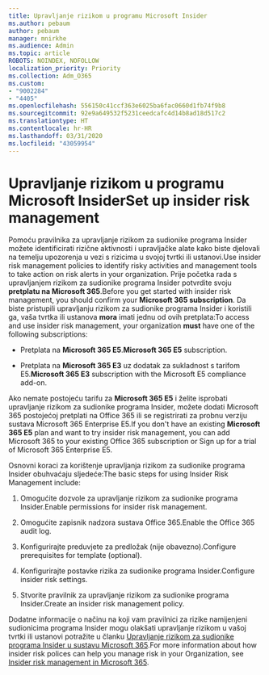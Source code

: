 ```yaml
---
title: Upravljanje rizikom u programu Microsoft Insider
ms.author: pebaum
author: pebaum
manager: mnirkhe
ms.audience: Admin
ms.topic: article
ROBOTS: NOINDEX, NOFOLLOW
localization_priority: Priority
ms.collection: Adm_O365
ms.custom:
- "9002284"
- "4405"
ms.openlocfilehash: 556150c41ccf363e6025ba6fac0660d1fb74f9b8
ms.sourcegitcommit: 92e9a649532f5231ceedcafc4d14b8ad18d517c2
ms.translationtype: HT
ms.contentlocale: hr-HR
ms.lasthandoff: 03/31/2020
ms.locfileid: "43059954"
---
```

# <a name="set-up-insider-risk-management"></a><span data-ttu-id="f64f2-102">Upravljanje rizikom u programu Microsoft Insider</span><span class="sxs-lookup"><span data-stu-id="f64f2-102">Set up insider risk management</span></span>

<span data-ttu-id="f64f2-103">Pomoću pravilnika za upravljanje rizikom za sudionike programa Insider možete identificirati rizične aktivnosti i upravljačke alate kako biste djelovali na temelju upozorenja u vezi s rizicima u svojoj tvrtki ili ustanovi.</span><span class="sxs-lookup"><span data-stu-id="f64f2-103">Use insider risk management policies to identify risky activities and management tools to take action on risk alerts in your organization.</span></span> <span data-ttu-id="f64f2-104">Prije početka rada s upravljanjem rizikom za sudionike programa Insider potvrdite svoju **pretplatu na Microsoft 365**.</span><span class="sxs-lookup"><span data-stu-id="f64f2-104">Before you get started with insider risk management, you should confirm your **Microsoft 365 subscription**.</span></span> <span data-ttu-id="f64f2-105">Da biste pristupili upravljanju rizikom za sudionike programa Insider i koristili ga, vaša tvrtka ili ustanova **mora** imati jednu od ovih pretplata:</span><span class="sxs-lookup"><span data-stu-id="f64f2-105">To access and use insider risk management, your organization **must** have one of the following subscriptions:</span></span>

- <span data-ttu-id="f64f2-106">Pretplata na **Microsoft 365 E5**.</span><span class="sxs-lookup"><span data-stu-id="f64f2-106">**Microsoft 365 E5** subscription.</span></span>

- <span data-ttu-id="f64f2-107">Pretplata na **Microsoft 365 E3** uz dodatak za sukladnost s tarifom E5.</span><span class="sxs-lookup"><span data-stu-id="f64f2-107">**Microsoft 365 E3** subscription with the Microsoft E5 compliance add-on.</span></span>

<span data-ttu-id="f64f2-108">Ako nemate postojeću tarifu za **Microsoft 365 E5** i želite isprobati upravljanje rizikom za sudionike programa Insider, možete dodati Microsoft 365 postojećoj pretplati na Office 365 ili se registrirati za probnu verziju sustava Microsoft 365 Enterprise E5.</span><span class="sxs-lookup"><span data-stu-id="f64f2-108">If you don't have an existing **Microsoft 365 E5** plan and want to try insider risk management, you can add Microsoft 365 to your existing Office 365 subscription or Sign up for a trial of Microsoft 365 Enterprise E5.</span></span>

<span data-ttu-id="f64f2-109">Osnovni koraci za korištenje upravljanja rizikom za sudionike programa Insider obuhvaćaju sljedeće:</span><span class="sxs-lookup"><span data-stu-id="f64f2-109">The basic steps for using Insider Risk Management include:</span></span>

1. <span data-ttu-id="f64f2-110">Omogućite dozvole za upravljanje rizikom za sudionike programa Insider.</span><span class="sxs-lookup"><span data-stu-id="f64f2-110">Enable permissions for insider risk management.</span></span>

2. <span data-ttu-id="f64f2-111">Omogućite zapisnik nadzora sustava Office 365.</span><span class="sxs-lookup"><span data-stu-id="f64f2-111">Enable the Office 365 audit log.</span></span>

3. <span data-ttu-id="f64f2-112">Konfigurirajte preduvjete za predložak (nije obavezno).</span><span class="sxs-lookup"><span data-stu-id="f64f2-112">Configure prerequisites for template (optional).</span></span>

4. <span data-ttu-id="f64f2-113">Konfigurirajte postavke rizika za sudionike programa Insider.</span><span class="sxs-lookup"><span data-stu-id="f64f2-113">Configure insider risk settings.</span></span>

5. <span data-ttu-id="f64f2-114">Stvorite pravilnik za upravljanje rizikom za sudionike programa Insider.</span><span class="sxs-lookup"><span data-stu-id="f64f2-114">Create an insider risk management policy.</span></span>

<span data-ttu-id="f64f2-115">Dodatne informacije o načinu na koji vam pravilnici za rizike namijenjeni sudionicima programa Insider mogu olakšati upravljanje rizikom u vašoj tvrtki ili ustanovi potražite u članku [Upravljanje rizikom za sudionike programa Insider u sustavu Microsoft 365](https://go.microsoft.com/fwlink/?linkid=2123907).</span><span class="sxs-lookup"><span data-stu-id="f64f2-115">For more information about how insider risk polices can help you manage risk in your Organization, see [Insider risk management in Microsoft 365](https://go.microsoft.com/fwlink/?linkid=2123907).</span></span>

